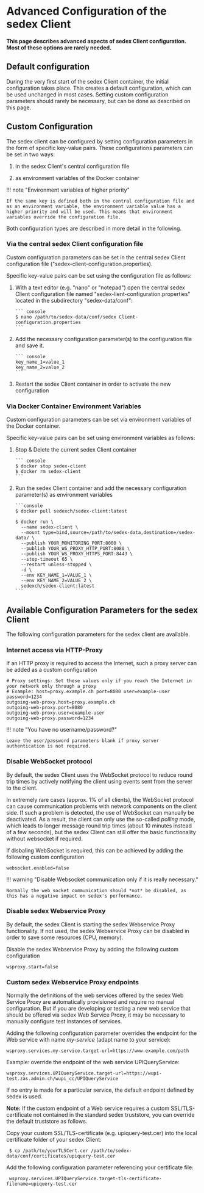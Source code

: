 # Advanced Configuration of the sedex Client

**This page describes advanced aspects of sedex Client configuration. Most of these options are rarely needed.**


## Default configuration

During the very first start of the sedex Client container, the initial configuration takes place.
This creates a default configuration, which can be used unchanged in most cases.
Setting custom configuration parameters should rarely be necessary, but can be done as described on this page.


## Custom Configuration

The sedex client can be configured by setting configuration parameters in the form of specific key-value pairs. These configurations parameters can be set in two ways:

1. in the sedex Client's central configuration file

2. as environment variables of the Docker container

!!! note "Environment variables of higher priority"

    If the same key is defined both in the central configuration file and as an environment variable, the environment variable value has a higher priority and will be used. This means that environment variables override the configuration file. 

Both configuration types are described in more detail in the following.


### Via the central sedex Client configuration file

Custom configuration parameters can be set in the central sedex Client configuration file ("sedex-client-configuration.properties).

Specific key-value pairs can be set using the configuration file as follows: 

1. With a text editor (e.g. "nano" or "notepad") open the central sedex Client configuration file named "sedex-lient-configuration.properties" located in the subdirectory "sedex-data/conf":

       ``` console
       $ nano /path/to/sedex-data/conf/sedex Client-configuration.properties
       ```

2. Add the necessary configuration parameter(s) to the configuration file and save it.

       ``` console
       key_name_1=value_1
       key_name_2=value_2
       ```

3. Restart the sedex Client container in order to activate the new configuration


### Via Docker Container Environment Variables

Custom configuration parameters can be set via environment variables of the Docker container.

Specific key-value pairs can be set using environment variables as follows: 

1. Stop & Delete the current sedex Client container

       ``` console
       $ docker stop sedex-client
       $ docker rm sedex-client
       ```

2. Run the sedex Client container and add the necessary configuration parameter(s) as environment variables

       ```console
       $ docker pull sedexch/sedex-client:latest
       
       $ docker run \
         --name sedex-client \
         --mount type=bind,source=/path/to/sedex-data,destination=/sedex-data/ \
         --publish YOUR_MONITORING_PORT:8000 \
         --publish YOUR_WS_PROXY_HTTP_PORT:8080 \
         --publish YOUR_WS_PROXY_HTTPS_PORT:8443 \
         --stop-timeout 65 \
         --restart unless-stopped \
         -d \
         --env KEY_NAME_1=VALUE_1 \
         --env KEY_NAME_2=VALUE_2 \
         sedexch/sedex-client:latest
       ```

## Available Configuration Parameters for the sedex Client

The following configuration parameters for the sedex client are available. 


### Internet access via HTTP-Proxy

If an HTTP proxy is required to access the Internet, such a proxy server can be added as a custom configuration

    # Proxy settings: Set these values only if you reach the Internet in your network only through a proxy
    # Example: host=proxy.example.ch port=8080 user=example-user password=1234
    outgoing-web-proxy.host=proxy.example.ch
    outgoing-web-proxy.port=8080
    outgoing-web-proxy.user=example-user
    outgoing-web-proxy.password=1234

!!! note "You have no username/password?"

    Leave the user/password parameters blank if proxy server authentication is not required.



### Disable WebSocket protocol

By default, the sedex Client uses the WebSocket protocol to reduce round trip times by actively notifying the client using events sent from the server to the client.

In extremely rare cases (approx. 1% of all clients), the WebSocket protocol can cause communication problems with network components on the client side.
If such a problem is detected, the use of WebSocket can manually be deactivated.
As a result, the client can only use the so-called *polling* mode, which leads to longer message round trip times (about 10 minutes instead of a few seconds), but the sedex Client can still offer the basic functionality without websocket if required.

If disbaling WebSocket is required, this can be achieved by adding the following custom configuration

    websocket.enabled=false


!!! warning "Disable Websocket communication only if it is really necessary."

    Normally the web socket communication should *not* be disabled, as this has a negative impact on sedex's performance.
 
 

### Disable sedex Webservice Proxy

By default, the sedex Client is starting the sedex Webservice Proxy functionality. If not used, the sedex Webservice Proxy can be disabled in order to save some resources (CPU, memory).

Disable the sedex Webservice Proxy by adding the following custom configuration

    wsproxy.start=false



### Custom sedex Webservice Proxy endpoints

Normally the definitions of the web services offered by the sedex Web Service Proxy are automatically provisioned and require no manual configuration. But if you are developing or testing a new web service that should be offered via sedex Web Service Proxy, it may be necessary to manually configure test instances of services.

Adding the following configuration parameter overrides the endpoint for the Web service with name *my-service* (adapt name to your service):

    wsproxy.services.my-service.target-url=https://www.example.com/path  

Example: override the endpoint of the web service UPIQueryService:
    
    wsproxy.services.UPIQueryService.target-url=https://wupi-test.zas.admin.ch/wupi_cc/UPIQueryService 

If no entry is made for a particular service, the default endpoint defined by sedex is used.

**Note:**
If the custom endpoint of a Web service requires a custom SSL/TLS-certificate not contained in the standard sedex truststore, you can override the default truststore as follows.

Copy your custom SSL/TLS-certificate (e.g. upiquery-test.cer) into the local certificate folder of your sedex Client:

     $ cp /path/to/yourTLSCert.cer /path/to/sedex-data/conf/certificates/upiquery-test.cer

Add the following configuration parameter referencing your certificate file:
    
     wsproxy.services.UPIQueryService.target-tls-certificate-filename=upiquery-test.cer  
